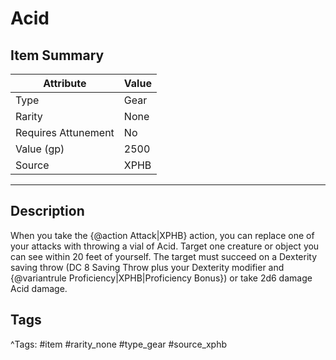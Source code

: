 # Acid

## Item Summary

| Attribute            | Value                        |
|----------------------|------------------------------|
| Type                 | Gear |
| Rarity               | None             |
| Requires Attunement  | No                |
| Value (gp)           | 2500    |
| Source               | XPHB |

---

## Description

When you take the {@action Attack|XPHB} action, you can replace one of your attacks with throwing a vial of Acid. Target one creature or object you can see within 20 feet of yourself. The target must succeed on a Dexterity saving throw (DC 8 Saving Throw plus your Dexterity modifier and {@variantrule Proficiency|XPHB|Proficiency Bonus}) or take 2d6 damage Acid damage.

## Tags

^Tags: #item #rarity_none #type_gear #source_xphb